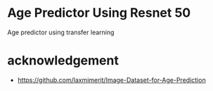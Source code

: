 # Age Predictor Using Resnet 50

Age predictor using transfer learning

# acknowledgement

* https://github.com/laxmimerit/Image-Dataset-for-Age-Prediction


